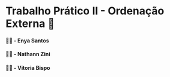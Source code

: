 # Trabalho Prático II - Ordenação Externa 🧮
#### 👩‍💻  - Enya Santos
#### 👨‍💻  - Nathann Zini
#### 👩‍💻  - Vitoria Bispo